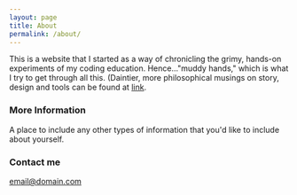 ```yaml
---
layout: page
title: About
permalink: /about/
---
```


This is a website that I started as a way of chronicling the grimy, hands-on experiments of my coding education. Hence..."muddy hands," which is what I try to get through all this. (Daintier, more philosophical musings on story, design and tools can be found at [link](http://www.stephanieargy.com).

### More Information

A place to include any other types of information that you'd like to include about yourself.

### Contact me

[email@domain.com](mailto:steph@mentalslapstick.com)